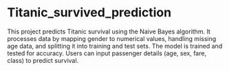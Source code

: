 # Titanic_survived_prediction
This project predicts Titanic survival using the Naive Bayes algorithm. It processes data by mapping gender to numerical values, handling missing age data, and splitting it into training and test sets. The model is trained and tested for accuracy. Users can input passenger details (age, sex, fare, class) to predict survival.
